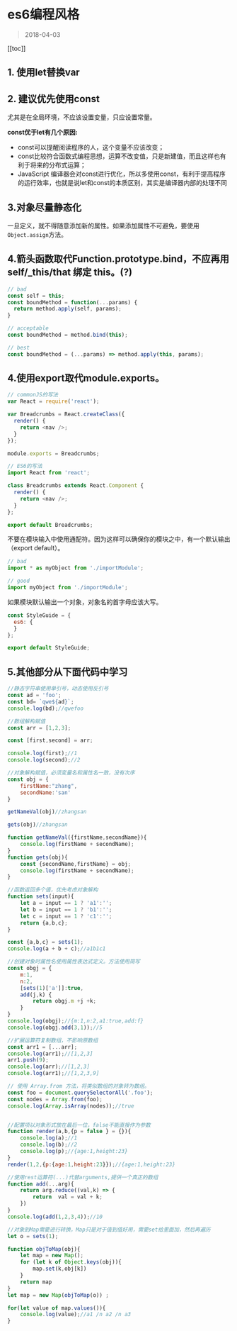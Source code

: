 # es6编程风格
>2018-04-03
<tag-part tagName="javascript"/><tag-part tagName="es6"/>

[[toc]]

## 1. 使用let替换var
## 2. 建议优先使用const
尤其是在全局环境，不应该设置变量，只应设置常量。

**const优于let有几个原因:**
* const可以提醒阅读程序的人，这个变量不应该改变；
* const比较符合函数式编程思想，运算不改变值，只是新建值，而且这样也有利于将来的分布式运算；
*  JavaScript 编译器会对const进行优化，所以多使用const，有利于提高程序的运行效率，也就是说let和const的本质区别，其实是编译器内部的处理不同
## 3.对象尽量静态化
一旦定义，就不得随意添加新的属性。如果添加属性不可避免，要使用`Object.assign`方法。
## 4.箭头函数取代Function.prototype.bind，不应再用 self/_this/that 绑定 this。(?)
```javascript
// bad
const self = this;
const boundMethod = function(...params) {
  return method.apply(self, params);
}

// acceptable
const boundMethod = method.bind(this);

// best
const boundMethod = (...params) => method.apply(this, params);
```

## 4.使用export取代module.exports。
```javascript
// commonJS的写法
var React = require('react');

var Breadcrumbs = React.createClass({
  render() {
    return <nav />;
  }
});

module.exports = Breadcrumbs;

// ES6的写法
import React from 'react';

class Breadcrumbs extends React.Component {
  render() {
    return <nav />;
  }
};

export default Breadcrumbs;
```
不要在模块输入中使用通配符。因为这样可以确保你的模块之中，有一个默认输出（export default）。
```javascript
// bad
import * as myObject from './importModule';

// good
import myObject from './importModule';
```
如果模块默认输出一个对象，对象名的首字母应该大写。
```javascript
const StyleGuide = {
  es6: {
  }
};

export default StyleGuide;
```
## 5.其他部分从下面代码中学习
```javascript
//静态字符串使用单引号，动态使用反引号
const ad = 'foo';
const bd= `qwe${ad}`;
console.log(bd);//qwefoo

//数组解构赋值
const arr = [1,2,3];

const [first,second] = arr;

console.log(first);//1
console.log(second);//2

//对象解构赋值，必须变量名和属性名一致，没有次序
const obj = {
	firstName:"zhang",
	secondName:'san'
}

getNameVal(obj)//zhangsan

gets(obj)//zhangsan

function getNameVal({firstName,secondName}){
	console.log(firstName + secondName);
}
function gets(obj){
	const {secondName,firstName} = obj;
	console.log(firstName + secondName);
}

//函数返回多个值，优先考虑对象解构
function sets(input){
	let a = input == 1 ? 'a1':'';
	let b = input == 1 ? 'b1':'';
	let c = input == 1 ? 'c1':'';
	return {a,b,c};
}

const {a,b,c} = sets(1);
console.log(a + b + c);//a1b1c1

//创建对象时属性名使用属性表达式定义。方法使用简写
const obgj = {
	m:1,
	n:2,
	[sets(1)['a']]:true,
	add(j,k) {
		return obgj.m +j +k;
	}
}
console.log(obgj);//{m:1,n:2,a1:true,add:f}
console.log(obgj.add(3,1));//5

//扩展运算符复制数组，不影响原数组
const arr1 = [...arr];
console.log(arr1);//[1,2,3]
arr1.push(9);
console.log(arr);//[1,2,3]
console.log(arr1);//[1,2,3,9]

// 使用 Array.from 方法，将类似数组的对象转为数组。
const foo = document.querySelectorAll('.foo');
const nodes = Array.from(foo);
console.log(Array.isArray(nodes));//true


//配置项以对象形式放在最后一位，false不能直接作为参数
function render(a,b,{p = false } = {}){
	console.log(a);//1
	console.log(b);//2
	console.log(p);//{age:1,height:23}
}
render(1,2,{p:{age:1,height:23}});//{age:1,height:23}

//使用rest运算符(...)代替arguments,提供一个真正的数组
function add(...arg){
	return arg.reduce((val,k) => {
		return  val = val + k;
	})
}
console.log(add(1,2,3,4));//10

//对象到Map需要进行转换，Map只是对于值到值好用，需要set给里面加，然后再遍历
let o = sets(1);

function objToMap(obj){
	let map = new Map();
	for (let k of Object.keys(obj)){
		map.set(k,obj[k])
	}
	return map
}
let map = new Map(objToMap(o)) ;

for(let value of map.values()){
	console.log(value);//a1 /n a2 /n a3
}
```